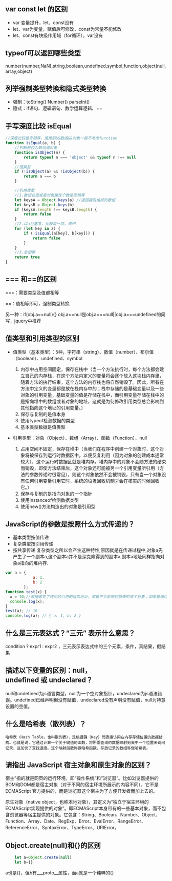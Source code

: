## var const let 的区别
- var 变量提升，let、const没有
- let、var为变量，赋值后可修改，const为常量不能修改
- let、const有块级作用域（for循环），var没有
	
## typeof可以返回哪些类型 

number(number,NaN),string,boolean,undefined,symbol,function,object(null,array,object)
	
## 列举强制类型转换和隐式类型转换
- 强制：toString() Number() parseInt()
- 隐式：if语句、逻辑语句、数学运算逻辑、==

## 手写深度比较 isEqual
```js
//深度比较是否相等，值类型&&数组&&对象一般不考虑function
function isEqual(a, b) {
    //判断是否为数组或对象
    function isObject(n) {
        return typeof n === 'object' && typeof n !== null
    }
    //值类型
    if (!isObject(a) && !isObject(b)) {
        return a === b
    }

    //引用类型
    //1.数组长度或者对象属性个数是否相等
    let keysA = Object.keys(a) //返回键名组成的数组
    let keysB = Object.keys(b)
    if (keysA.length !== keysB.length) {
        return false
    }
    //2.以a为基准，比较每一项，递归
    for (let key in a) {
        if (!isEqual(a[key], b[key])) {
            return false
        }
    }
    //3.全相等
    return true
}
```

## === 和==的区别

===：需要类型及值都相等

==：值相等即可，强制类型转换

另一种：if(obj.a==null){} obj.a==null是obj.a===null||obj.a===undefined的简写，jquery中推荐

## 值类型和引用类型的区别
-  值类型（基本类型）：5种，字符串（string）、数值（number）、布尔值（boolean）、undefined、symbol

    1. 内存中占用空间固定，保存在栈中（当一个方法执行时，每个方法都会建立自己的内存栈，在这个方法内定义的变量将会逐个放入这块栈内存里，随着方法的执行结束，这个方法的内存栈也将自然销毁了。因此，所有在方法中定义的变量都是放在栈内存中的；栈中存储的是基础变量以及一些对象的引用变量，基础变量的值是存储在栈中，而引用变量存储在栈中的是指向堆中的数组或者对象的地址，这就是为何修改引用类型总会影响到其他指向这个地址的引用变量。）
	2. 保存与复制的是值本身
	3. 使用typeof检测数据的类型 
	4. 基本类型数据是值类型
			
-  引用类型：对象（Object）、数组（Array）、函数（Function）、null
	1. 占用空间不固定，保存在堆中（当我们在程序中创建一个对象时，这个对象将被保存到运行时数据区中，以便反复利用（因为对象的创建成本通常较大），这个运行时数据区就是堆内存。堆内存中的对象不会随方法的结束而销毁，即使方法结束后，这个对象还可能被另一个引用变量所引用（方法的参数传递时很常见），则这个对象依然不会被销毁，只有当一个对象没有任何引用变量引用它时，系统的垃圾回收机制才会在核实的时候回收它。）
	2. 保存与复制的是指向对象的一个指针
	3. 使用instanceof检测数据类型
    4. 使用new()方法构造出的对象是引用型

## JavaScript的参数是按照什么方式传递的？
- 基本类型按值传递
- 复杂类型按引用传递
- 按共享传递
复杂类型之所以会产生这种特性,原因就是在传递过程中,对象a先产生了一个副本a,这个副本a并不是深克隆得到的副本a,副本a地址同样指向对象a指向的堆内存.
```js
var a = {
            a: 1,
            b: 2
        };
function test(x) {
  x = 10;//直接改变了拷贝的引用的指向地址，那是不会影响到原来的那个对象；如果是通过拷贝的引用，去进行内部的值的操作，那么就会改变到原来的对象的
  console.log(x);
}
test(a); // 10
console.log(a); // { a: 1, b: 2 }
```
	
	
## 什么是三元表达式？“三元” 表示什么意思？
condition ? expr1 : expr2 ，三元表示表达式中的三个元素，条件，真结果，假结果
	
##  描述以下变量的区别：null，undefined 或 undeclared？
null和undefined为js语言类型，null为一个空对象指针，undeclared为js语法错误。undefined已经声明但没有赋值，undeclared没有声明没有赋值，null为特意设置的空值。
	
##  什么是哈希表（散列表）？
	哈希表（Hash Table，也叫散列表），是根据键（Key）而直接访问在内存存储位置的数据结构。也就是说，它通过计算一个关于键值的函数，将所需查询的数据映射到表中一个位置来访问记录，这加快了查找速度。这个映射函数称做哈希函数，存放记录的数组称做哈希表。
	
## 请指出 JavaScript 宿主对象和原生对象的区别？
宿主”指的就是网页的运行环境，即“操作系统”和“浏览器”。比如浏览器提供的BOM和DOM都是宿主对象（对于不同的宿主环境所展示的内容不同），它不是 ECMAScript 官方提供的，而是浏览器这个宿主为了方便开发者而加上去的。

原生对象（native object，也称本地对象），其定义为“独立于宿主环境的 ECMAScript实现提供的对象”。即ECMAScript本身带有的一些基本对象，而不包含浏览器等宿主提供的对象。它包含：String、Boolean、Number、Object、Function、Array、Date、RegExp、Error、EvalError、RangeError、ReferenceError、SyntaxError、TypeError、URIError。

## 	Object.create(null)和{}的区别
```js
	let a=Object.create(null) 
	let b={}
```
a也是{}，但b有___proto__属性，而a就是一个纯粹的{}